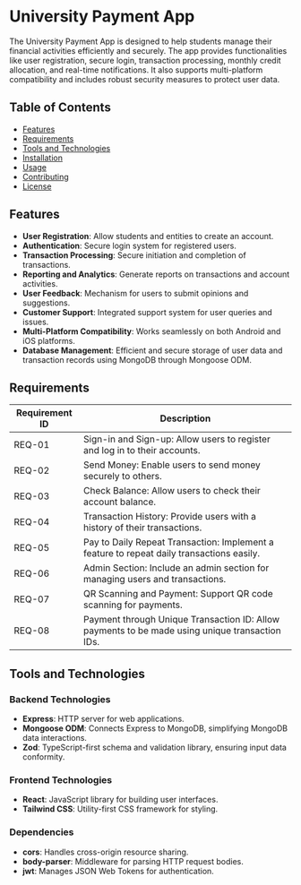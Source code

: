 # University Payment App

The University Payment App is designed to help students manage their financial activities efficiently and securely. The app provides functionalities like user registration, secure login, transaction processing, monthly credit allocation, and real-time notifications. It also supports multi-platform compatibility and includes robust security measures to protect user data.

## Table of Contents
- [Features](#features)
- [Requirements](#requirements)
- [Tools and Technologies](#tools-and-technologies)
- [Installation](#installation)
- [Usage](#usage)
- [Contributing](#contributing)
- [License](#license)

## Features

- **User Registration**: Allow students and entities to create an account.
- **Authentication**: Secure login system for registered users.
- **Transaction Processing**: Secure initiation and completion of transactions.
- **Reporting and Analytics**: Generate reports on transactions and account activities.
- **User Feedback**: Mechanism for users to submit opinions and suggestions.
- **Customer Support**: Integrated support system for user queries and issues.
- **Multi-Platform Compatibility**: Works seamlessly on both Android and iOS platforms.
- **Database Management**: Efficient and secure storage of user data and transaction records using MongoDB through Mongoose ODM.

## Requirements
| Requirement ID | Description |
|----------------|-------------|
| REQ-01 | Sign-in and Sign-up: Allow users to register and log in to their accounts. |
| REQ-02 | Send Money: Enable users to send money securely to others. |
| REQ-03 | Check Balance: Allow users to check their account balance. |
| REQ-04 | Transaction History: Provide users with a history of their transactions. |
| REQ-05 | Pay to Daily Repeat Transaction: Implement a feature to repeat daily transactions easily. |
| REQ-06 | Admin Section: Include an admin section for managing users and transactions. |
| REQ-07 | QR Scanning and Payment: Support QR code scanning for payments. |
| REQ-08 | Payment through Unique Transaction ID: Allow payments to be made using unique transaction IDs. |


## Tools and Technologies

### Backend Technologies
- **Express**: HTTP server for web applications.
- **Mongoose ODM**: Connects Express to MongoDB, simplifying MongoDB data interactions.
- **Zod**: TypeScript-first schema and validation library, ensuring input data conformity.

### Frontend Technologies
- **React**: JavaScript library for building user interfaces.
- **Tailwind CSS**: Utility-first CSS framework for styling.

### Dependencies
- **cors**: Handles cross-origin resource sharing.
- **body-parser**: Middleware for parsing HTTP request bodies.
- **jwt**: Manages JSON Web Tokens for authentication.
